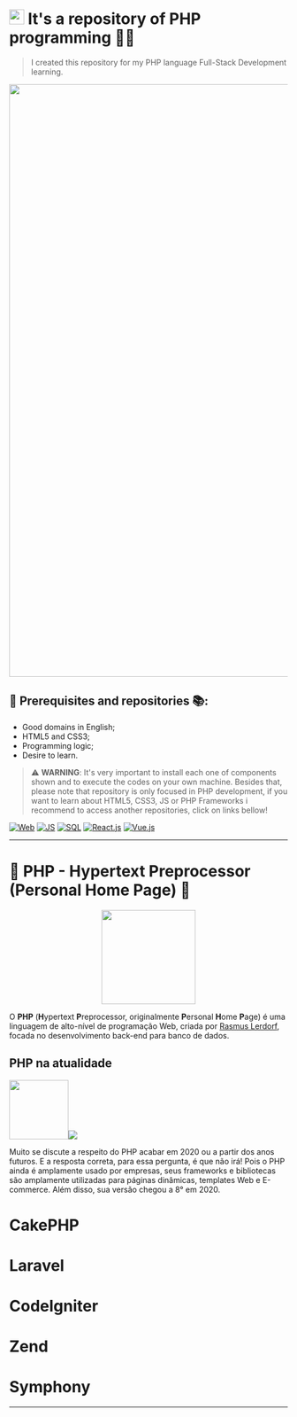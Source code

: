 # <img src="https://symbols.getvecta.com/stencil_91/60_php.eed3049ba1.svg" height="27"> It's a repository of PHP programming 🐘🔢
<!--
[![PHP](https://img.shields.io/badge/-index.php-000000?style=social&logo=PHP&logoColor=777BB4)](#)
[![PostgreSQL](https://img.shields.io/badge/-PostgreSQL-fff?style=social&logo=Postgresql&logoColor=336791)](#)
[![SQL](https://img.shields.io/badge/-db.sql-fff?style=social&logo=MySQL&logoColor=336791)](#)
-->
<blockquote>I created this repository for my PHP language Full-Stack Development learning.</blockquote>

<a href="https://github.com/IsaacAlves7/php-programming"><img src="https://kinsta.com/pt/wp-content/uploads/sites/3/2019/05/o-que-php.png" width="1070"/></a>

## 🎒 Prerequisites and repositories 📚:
<ul>
  <li>Good domains in English;</li>
  <li>HTML5 and CSS3;</li>
  <li>Programming logic;</li>
  <li>Desire to learn.</li>
</ul>
<blockquote>⚠️ <b>WARNING</b>: It's very important to install each one of components shown and to execute the codes on your own machine. Besides that, please note that repository is only focused in PHP development, if you want to learn about HTML5, CSS3, JS or PHP Frameworks i recommend to access another repositories, click on links bellow!</blockquote>

[![Web](https://img.shields.io/badge/-HTML5‍‍and‍‍css3‍‍development-8B89CC?style=for-the-badge&logo=HTML5&logoColor=white)](https://github.com/IsaacAlves7/html5-and-css3-development)
[![JS](https://img.shields.io/badge/-JavaScript-8B89CC?style=for-the-badge&logo=JavaScript&logoColor=white)](https://github.com/IsaacAlves7/javascript-programming)
[![SQL](https://img.shields.io/badge/-SQL‍‍language-777BB4?style=for-the-badge&logo=PostgreSQL&logoColor=white)](https://github.com/IsaacAlves7/sql-language)
[![React.js](https://img.shields.io/badge/-React.js-6264A7?style=for-the-badge&logo=React&logoColor=white)](https://github.com/IsaacAlves7/react.js-programming)
[![Vue.js](https://img.shields.io/badge/-Vue.js-665CAC?style=for-the-badge&logo=Vue.js&logoColor=white)](https://github.com/IsaacAlves7/vue.js-programming)

<hr>

# 🐘 PHP - Hypertext Preprocessor (Personal Home Page) 🐘 
<div align="center"><img src="https://d1zviajkun9gxg.cloudfront.net/user/prod/2020/01/05/fastpages-892f9602-fc52-42e6-9e81-2ea8f1477f89.png" height="170"></div>

O **PHP** (**H**ypertext **P**reprocessor, originalmente **P**ersonal **H**ome **P**age) é uma linguagem de alto-nível de programação Web, criada por <a href="https://github.com/rlerdorf">Rasmus Lerdorf</a>, focada no desenvolvimento back-end para banco de dados.

## PHP na atualidade
<div align="justify"><img src="https://programadoresbrasil.com.br/wp-content/uploads/2020/06/phplinguagem1.png" height="107"><img src="https://www.webgeometrics.com/wp-content/uploads/2014/04/banner-php.jpg"/></div>
<p>Muito se discute a respeito do PHP acabar em 2020 ou a partir dos anos futuros. E a resposta correta, para essa pergunta, é que não irá! Pois o PHP ainda é amplamente usado por empresas, seus frameworks e bibliotecas são amplamente utilizadas para páginas dinâmicas, templates Web e E-commerce. Além disso, sua versão chegou a 8° em 2020.</p>

# CakePHP

# Laravel

# CodeIgniter

# Zend

# Symphony

<hr>

